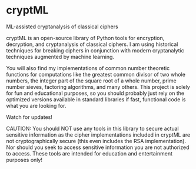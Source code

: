 # cryptML
 ML-assisted cryptanalysis of classical ciphers

cryptML is an open-source library of Python tools for encryption, decryption, and cryptanalysis of classical ciphers. I am using historical techniques for breaking ciphers in conjunction with modern cryptanalytic techniques augmented by machine learning.

You will also find my implementations of common number theoretic functions for computations like the greatest common divisor of two whole numbers, the integer part of the square root of a whole number, prime number sieves, factoring algorithms, and many others. This project is solely for fun and educational purposes, so you should probably just rely on the optimized versions available in standard libraries if fast, functional code is what you are looking for.

Watch for updates!

CAUTION: You should NOT use any tools in this library to secure actual sensitive information as the cipher implementations included in cryptML are not cryptographically secure (this even includes the RSA implementation). Nor should you seek to access sensitive information you are not authorized to access. These tools are intended for education and entertainment purposes only!
